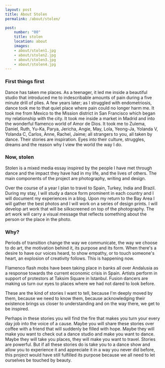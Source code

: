 ```yaml
---
layout: post
title: About Stolen
permalink: /about/stolen/

post:
    number: "00"
    title: stolen
    location: about
    images:
    - about/stolen1.jpg
    - about/stolen2.jpg
    - about/stolen3.jpg
    - about/stolen4.jpg
---
```


### First things first

Dance has taken me places. As a teenager, it led me inside a beautiful studio that introduced me to indescribable amounts of pain during a five minute drill of plies. A few years later; as I struggled with endometriosis, dance took me to that quiet place where pain could no longer harm me. It took me from Mexico to the Mission district in San Francisco which began my relationship with the city. It took me inside a market in Madrid and into the wonderful flamenco world of Amor de Dios. It took me to Zulema, Daniel, Ruth, Yu-Ka, Parya, Jericha, Angie, May, Lola, Yeong-Ja, Yolanda V, Yolanda C, Carlos, Anne, Rachel, Jaime; all strangers to you, all taken by dance. Their stories are inspiration. Eyes into their culture, struggles, dreams and the reason why I view the world the way I do. 

### Now, stolen

Stolen is a mixed media essay inspired by the people I have met through dance and the impact they have had in my life, and the lives of others. The main components of the project are photography, writing and design.

Over the course of a year I plan to travel to Spain, Turkey, India and Brazil. During my stay, I will study a dance form prominent in each country and I will document my experiences in a blog. Upon my return to the Bay Area I will gather the best photos and I will work on a series of design prints. I will develop art work that will be silkscreened on top of the photography. The art work will carry a visual message that reflects something about the person or the place in the photo.

### Why?

Periods of transition change the way we communicate, the way we choose to do art, the motivation behind it, its purpose and its form. When there's a desire to have our voices heard, to show empathy, or to touch someone's heart, an explosion of creativity follows. This is happening now. 

Flamenco flash mobs have been taking place in banks all over Andalusia as a response towards the current economic crisis in Spain. Artists perform in support of protestors at Taksim Square in Istanbul. Fusion dancers are making us turn our eyes to places where we had not dared to look before. 

These are the kind of stories I want to tell, because I'm deeply moved by them, because we need to know them, because acknowledging their existence brings us closer to understanding and on the way there, we get to be inspired.

Perhaps in these stories you will find the fire that makes you turn your every day job into the voice of a cause. Maybe you will share these stories over coffee with a friend that will suddenly be filled with hope. Maybe they will make you want to check out a dance studio and make you want to dance. Maybe they will take you places, they will make you want to travel. Stories are powerful. But if all these stories do is take you to a dance show and allow you to experience it and appreciate it in a way you never did before, this project would have still fulfilled its purpose because we all need to let ourselves be touched by beauty.